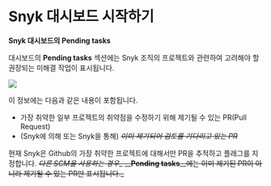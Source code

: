 # Snyk 대시보드 시작하기

**Snyk 대시보드의 Pending tasks**

대시보드의 **Pending tasks** 섹션에는 Snyk 조직의 프로젝트와 관련하여 고려해야 할 권장되는 미해결 작업이 표시됩니다.

![](../.gitbook/assets/pending-tasks.png)

이 정보에는 다음과 같은 내용이 포함됩니다.

* 가장 취약한 일부 프로젝트의 취약점을 수정하기 위해 제기될 수 있는 PR(Pull Request)
* (Snyk에 의해 또는 Snyk을 통해) ~~_이미 제기되어 검토를 기다리고 있는 PR_~~

현재 Snyk은 Github의 가장 취약한 프로젝트에 대해서만 PR을 추적하고 플래그를 지정합니다. ~~_다른 SCM을 사용하는 경우__ __**Pending tasks**__에는 이미 제기된 PR이 아니라 제기될 수 있는 PR만 표시됩니다._~~

